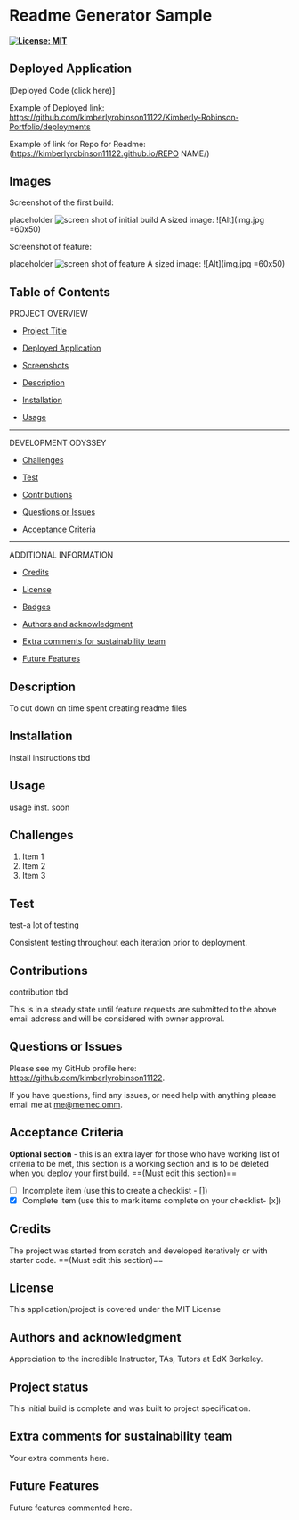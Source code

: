 # Readme Generator Sample

#### [![License: MIT](https://img.shields.io/badge/License-MIT-yellow.svg)](https://opensource.org/licenses/MIT) 

## Deployed Application
[Deployed Code (click here)]

Example of Deployed link: https://github.com/kimberlyrobinson11122/Kimberly-Robinson-Portfolio/deployments

Example of link for Repo for Readme: (https://kimberlyrobinson11122.github.io/REPO NAME/)

## Images

Screenshot of the first build:

placeholder ![screen shot of initial build](./assets/)
A sized image: ![Alt](img.jpg =60x50)

Screenshot of feature:

placeholder ![screen shot of feature](./assets/)
A sized image: ![Alt](img.jpg =60x50)

## Table of Contents

PROJECT OVERVIEW

- [Project Title](#project-title-top)

- [Deployed Application](#deployed-application)

- [Screenshots](#images)

- [Description](#description)

- [Installation](#installation)

- [Usage](#usage)

---------------------

DEVELOPMENT ODYSSEY

- [Challenges](#challenges)

- [Test](#credits)

- [Contributions](#contributions)

- [Questions or Issues](#questions-issues)

- [Acceptance Criteria](#acceptance-criteria)

---------------------

ADDITIONAL INFORMATION

- [Credits](#credits)

- [License](#license)

- [Badges](#badges)

- [Authors and acknowledgment](#authors-and-acknowledgment)

- [Extra comments for sustainability team](#extra-comments-for-sustainability-team)

- [Future Features](#future-features)


## Description
To cut down on time spent creating readme files


## Installation
install instructions tbd


## Usage
usage inst. soon


## Challenges

1. Item 1
2. Item 2
3. Item 3

## Test
test-a lot of testing

Consistent testing throughout each iteration prior to deployment. 

## Contributions
contribution tbd

This is in a steady state until feature requests are submitted to the above email address and will be considered with owner approval.

## Questions or Issues
Please see my GitHub profile here: https://github.com/kimberlyrobinson11122. 

If you have questions, find any issues, or need help with anything please email me at me@memec.omm.


## Acceptance Criteria
**Optional section** - this is an extra layer for those who have working list of criteria to be met, this section is a working section and is to be deleted when you deploy your first build. ==(Must edit this section)==

- [ ] Incomplete item  (use this to create a checklist - [])
- [x] Complete item (use this to mark items complete on your checklist- [x])

## Credits
The project was started from scratch and developed iteratively or with starter code. ==(Must edit this section)==

## License
This application/project is covered under the MIT License

## Authors and acknowledgment
Appreciation to the incredible Instructor, TAs, Tutors at EdX Berkeley.

## Project status
This initial build is complete and was built to project specification.

## Extra comments for sustainability team
Your extra comments here.

## Future Features
Future features commented here.
